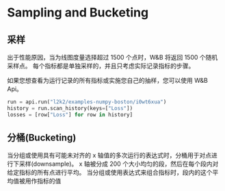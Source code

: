 # Sampling and Bucketing

## 采样

出于性能原因，当为线图度量选择超过 1500 个点时，W&B 将返回 1500 个随机采样点。 每个指标都是单独采样的，并且只考虑实际记录指标的步骤。

如果您想查看为运行记录的所有指标或实施您自己的抽样，您可以使用 W&B Api。

```python
run = api.run("l2k2/examples-numpy-boston/i0wt6xua")
history = run.scan_history(keys=["Loss"])
losses = [row["Loss"] for row in history]
```

## 分桶\(**Bucketing**\)

当分组或使用具有可能未对齐的 x 轴值的多次运行的表达式时，分桶用于对点进行下采样\(downsample\)。 x 轴被分成 200 个大小均匀的段，然后在每个段内对给定指标的所有点进行平均。 当分组或使用表达式来组合指标时，段内的这个平均值被用作指标的值

